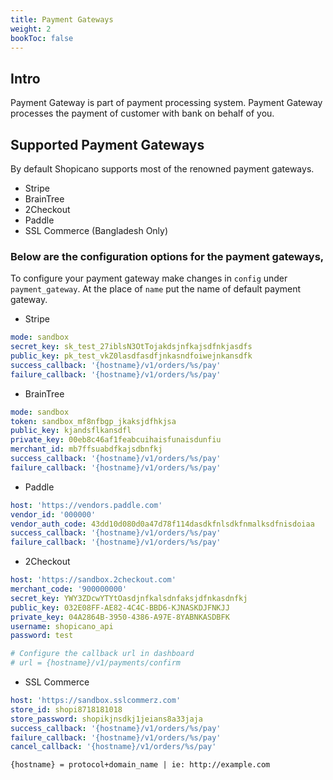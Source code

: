 ```yaml
---
title: Payment Gateways
weight: 2
bookToc: false
---
```


## Intro
Payment Gateway is part of payment processing system. Payment Gateway processes the payment of customer with bank on behalf of you.

## Supported Payment Gateways
By default Shopicano supports most of the renowned payment gateways.

- Stripe
- BrainTree
- 2Checkout
- Paddle
- SSL Commerce (Bangladesh Only)

### Below are the configuration options for the payment gateways,

To configure your payment gateway make changes in `config` under `payment_gateway`. At the  place of `name` put the name of default payment gateway.

- Stripe
```yaml
mode: sandbox
secret_key: sk_test_27iblsN3OtTojakdsjnfkajsdfnkjasdfs
public_key: pk_test_vkZ0lasdfasdfjnkasndfoiwejnkansdfk
success_callback: '{hostname}/v1/orders/%s/pay'
failure_callback: '{hostname}/v1/orders/%s/pay'
```

- BrainTree
```yaml
mode: sandbox
token: sandbox_mf8nfbgp_jkaksjdfhkjsa
public_key: kjandsflkansdfl
private_key: 00eb8c46af1feabcuihaisfunaisdunfiu
merchant_id: mb7ffsuabdfkajsdbnfkj
success_callback: '{hostname}/v1/orders/%s/pay'
failure_callback: '{hostname}/v1/orders/%s/pay'
```

- Paddle
```yaml
host: 'https://vendors.paddle.com'
vendor_id: '000000'
vendor_auth_code: 43dd10d080d0a47d78f114dasdkfnlsdkfnmalksdfnisdoiaa
success_callback: '{hostname}/v1/orders/%s/pay'
failure_callback: '{hostname}/v1/orders/%s/pay'
```

- 2Checkout
```yaml
host: 'https://sandbox.2checkout.com'
merchant_code: '900000000'
secret_key: YWY3ZDcwYTYtOasdjnfkalsdnfaksjdfnkasdnfkj
public_key: 032E08FF-AE82-4C4C-BBD6-KJNASKDJFNKJJ
private_key: 04A2864B-3950-4386-A97E-8YABNKASDBFK
username: shopicano_api
password: test

# Configure the callback url in dashboard
# url = {hostname}/v1/payments/confirm
```

- SSL Commerce
```yaml
host: 'https://sandbox.sslcommerz.com'
store_id: shopi8718181018
store_password: shopikjnsdkj1jeians8a33jaja
success_callback: '{hostname}/v1/orders/%s/pay'
failure_callback: '{hostname}/v1/orders/%s/pay'
cancel_callback: '{hostname}/v1/orders/%s/pay'
```

```text
{hostname} = protocol+domain_name | ie: http://example.com
```
